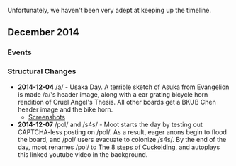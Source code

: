 Unfortunately, we haven't been very adept at keeping up the timeline.

## December 2014

### Events

### Structural Changes

* **2014-12-04** /a/ - Usaka Day. A terrible sketch of Asuka from Evangelion is made /a/'s header image, along with a ear grating bicycle horn rendition of Cruel Angel's Thesis. All other boards get a BKUB Chen header image and the bike horn. 
  * [Screenshots](http://imgur.com/a/UZyVs)
* **2014-12-07** /pol/ and /s4s/ - Moot starts the day by testing out CAPTCHA-less posting on /pol/. As a result, eager anons begin to flood the board, and /pol/ users evacuate to colonize /s4s/. By the end of the day, moot renames /pol/ to [The 8 steps of Cuckolding](https://www.youtube.com/watch?v=JPM6LKIaopk), and autoplays this linked youtube video in the background.